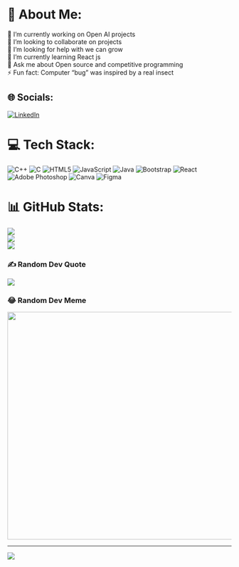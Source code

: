 # 💫 About Me:
🔭 I’m currently working on Open AI projects<br>👯 I’m looking to collaborate on projects <br>🤝 I’m looking for help with we can grow <br>🌱 I’m currently learning React js <br>💬 Ask me about Open source and competitive programming <br>⚡ Fun fact: Computer “bug” was inspired by a real insect


## 🌐 Socials:
[![LinkedIn](https://img.shields.io/badge/LinkedIn-%230077B5.svg?logo=linkedin&logoColor=white)](https://linkedin.com/in/https://whttps://www.linkedin.com/in/mohd-nadeem-8128311bb/ww.linkedin.com/in/mohd-nadeem-8128311bb/) 

# 💻 Tech Stack:
![C++](https://img.shields.io/badge/c++-%2300599C.svg?style=plastic&logo=c%2B%2B&logoColor=white) ![C](https://img.shields.io/badge/c-%2300599C.svg?style=plastic&logo=c&logoColor=white) ![HTML5](https://img.shields.io/badge/html5-%23E34F26.svg?style=plastic&logo=html5&logoColor=white) ![JavaScript](https://img.shields.io/badge/javascript-%23323330.svg?style=plastic&logo=javascript&logoColor=%23F7DF1E) ![Java](https://img.shields.io/badge/java-%23ED8B00.svg?style=plastic&logo=java&logoColor=white) ![Bootstrap](https://img.shields.io/badge/bootstrap-%23563D7C.svg?style=plastic&logo=bootstrap&logoColor=white) ![React](https://img.shields.io/badge/react-%2320232a.svg?style=plastic&logo=react&logoColor=%2361DAFB) ![Adobe Photoshop](https://img.shields.io/badge/adobephotoshop-%2331A8FF.svg?style=plastic&logo=adobephotoshop&logoColor=white) ![Canva](https://img.shields.io/badge/Canva-%2300C4CC.svg?style=plastic&logo=Canva&logoColor=white) 	![Figma](https://img.shields.io/badge/figma-%23F24E1E.svg?style=plastic&logo=figma&logoColor=white)
# 📊 GitHub Stats:
![](https://github-readme-stats.vercel.app/api?username=Codewithnadeem&theme=algolia&hide_border=false&include_all_commits=false&count_private=false)<br/>
![](https://github-readme-streak-stats.herokuapp.com/?user=Codewithnadeem&theme=algolia&hide_border=false)<br/>
![](https://github-readme-stats.vercel.app/api/top-langs/?username=Codewithnadeem&theme=algolia&hide_border=false&include_all_commits=false&count_private=false&layout=compact)

### ✍️ Random Dev Quote
![](https://quotes-github-readme.vercel.app/api?type=vetical&theme=radical)

### 😂 Random Dev Meme
<img src="https://random-memer.herokuapp.com/" width="512px"/>

---
[![](https://visitcount.itsvg.in/api?id=Codewithnadeem&icon=3&color=9)](https://visitcount.itsvg.in)

<!-- Proudly created with GPRM ( https://gprm.itsvg.in ) -->
<!---
codewithnadeem14502/codewithnadeem14502 is a ✨ special ✨ repository because its `README.md` (this file) appears on your GitHub profile.
You can click the Preview link to take a look at your changes.
--->
